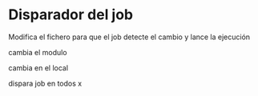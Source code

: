 # Disparador del job

Modifica el fichero para que el job detecte el cambio y lance la ejecución

cambia el modulo

cambia en el local

dispara job en todos
x

